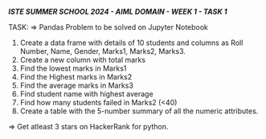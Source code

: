 ***ISTE SUMMER SCHOOL 2024 - AIML DOMAIN - WEEK 1 - TASK 1***

TASK:
=> Pandas Problem to be solved on Jupyter Notebook

  1. Create a data frame with details of 10 students and columns as Roll Number, Name, 
    Gender, Marks1, Marks2, Marks3.
  2. Create a new column with total marks
  3. Find the lowest marks in Marks1
  4. Find the Highest marks in Marks2
  5. Find the average marks in Marks3
  6. Find student name with highest average
  7. Find how many students failed in Marks2 (<40)
  8. Create a table with the 5-number summary of all the numeric attributes.

=> Get atleast 3 stars on HackerRank for python.

